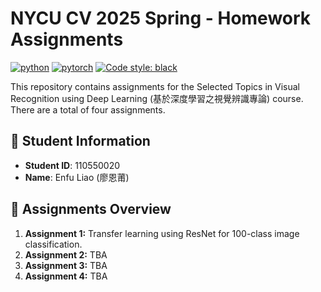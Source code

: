 # NYCU CV 2025 Spring - Homework Assignments

[![python](https://img.shields.io/badge/Python-3.12-3776AB.svg?style=flat&logo=python&logoColor=white)](https://www.python.org)
[![pytorch](https://img.shields.io/badge/PyTorch-2.6.0-EE4C2C.svg?style=flat&logo=pytorch)](https://pytorch.org)
[![Code style: black](https://img.shields.io/badge/code%20style-black-000000.svg)](https://github.com/psf/black)

This repository contains assignments for the Selected Topics in Visual Recognition using Deep Learning (基於深度學習之視覺辨識專論) course. There are a total of four assignments.

## 🪪 Student Information
- **Student ID**: 110550020  
- **Name**: Enfu Liao (廖恩莆)  

## 📌 Assignments Overview

1. **Assignment 1:** Transfer learning using ResNet for 100-class image classification.
2. **Assignment 2:** TBA
3. **Assignment 3:** TBA
4. **Assignment 4:** TBA
